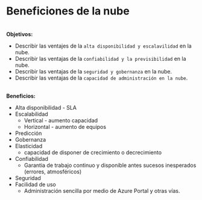 Beneficiones de la nube
==  

\
**Objetivos:**
- Describir las ventajes de la ``alta disponibilidad y escalavilidad`` en la nube.
- Describir las ventajas de la ``confiabilidad y la previsibilidad`` en la nube.
- Describir las ventajas de la ``seguridad y gobernanza`` en la nube.
- Describir las ventajas de la ``capacidad de administración en la nube``.  

\
**Beneficios:**
- Alta disponibilidad - SLA
- Escalabilidad
    - Vertical - aumento capacidad
    - Horizontal - aumento de equipos
- Predicción
- Gobernanza
- Elasticidad
    - capacidad de disponer de crecimiento o decrecimiento
- Confiabilidad
    - Garantia de trabajo continuo y disponible antes sucesos inesperados (errores, atmosféricos)
- Seguridad
- Facilidad de uso
    - Administración sencilla por medio de Azure Portal y otras vías.